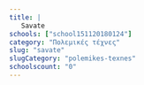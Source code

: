 ```yaml
---
title: |
   Savate
schools: ["school151120180124"]
category: "Πολεμικές τέχνες"
slug: "savate"
slugCategory: "polemikes-texnes"
schoolscount: "0"
---
```


